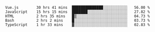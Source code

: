 <!--START_SECTION:waka-->

```text
Vue.js        30 hrs 41 mins  ██████████████░░░░░░░░░░░   56.00 %
JavaScript    15 hrs 15 mins  ███████░░░░░░░░░░░░░░░░░░   27.82 %
HTML          2 hrs 35 mins   █▒░░░░░░░░░░░░░░░░░░░░░░░   04.73 %
Bash          2 hrs 2 mins    █░░░░░░░░░░░░░░░░░░░░░░░░   03.73 %
TypeScript    1 hr 33 mins    ▓░░░░░░░░░░░░░░░░░░░░░░░░   02.83 %
```

<!--END_SECTION:waka-->

